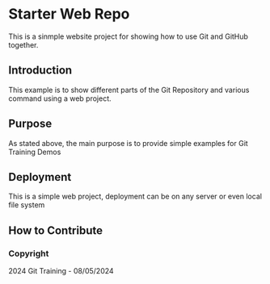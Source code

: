 # Starter Web Repo
This is a sinmple website project for showing how to use Git and GitHub together.
## Introduction
This example is to show different parts of the Git Repository and various command using a web project.
## Purpose
As stated above, the main purpose is to provide simple examples for Git Training Demos
## Deployment
This is a simple web project, deployment can be on any server or even local file system
## How to Contribute
### Copyright
2024 Git Training - 08/05/2024
